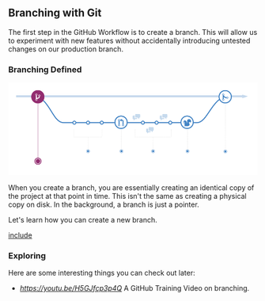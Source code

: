 ## Branching with Git

The first step in the GitHub Workflow is to create a branch. This will allow us to experiment with new features without accidentally introducing untested changes on our production branch.

### Branching Defined

![GitHub Workflow](./img/github-workflow.png)

When you create a branch, you are essentially creating an identical copy of the project at that point in time. This isn't the same as creating a physical copy on disk. In the background, a branch is just a pointer.

Let's learn how you can create a new branch.

[include](04a_activity_create_branch.md ':include')

### Exploring

Here are some interesting things you can check out later:

- *https://youtu.be/H5GJfcp3p4Q* A GitHub Training Video on branching.
